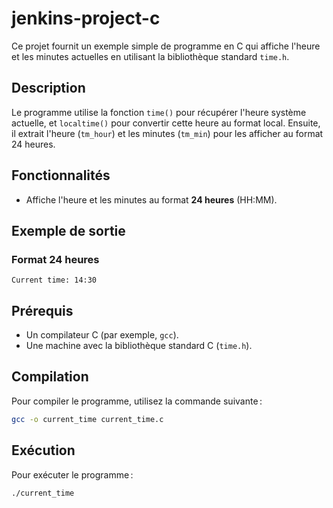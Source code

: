 # jenkins-project-c

Ce projet fournit un exemple simple de programme en C qui affiche l'heure et les minutes actuelles en utilisant la bibliothèque standard `time.h`.

## **Description**

Le programme utilise la fonction `time()` pour récupérer l'heure système actuelle, et `localtime()` pour convertir cette heure au format local. Ensuite, il extrait l'heure (`tm_hour`) et les minutes (`tm_min`) pour les afficher au format 24 heures.

## **Fonctionnalités**

- Affiche l'heure et les minutes au format **24 heures** (HH:MM).

## **Exemple de sortie**

### Format 24 heures

```
Current time: 14:30
```

## **Prérequis**

- Un compilateur C (par exemple, `gcc`).
- Une machine avec la bibliothèque standard C (`time.h`).

## **Compilation**

Pour compiler le programme, utilisez la commande suivante :

```bash
gcc -o current_time current_time.c
```

## **Exécution**

Pour exécuter le programme :

```bash
./current_time
```
